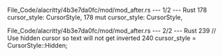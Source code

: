 File_Code/alacritty/4b3e7da0fc/mod/mod_after.rs --- 1/2 --- Rust
178         cursor_style: CursorStyle,                                                                                                                       178         mut cursor_style: CursorStyle,

File_Code/alacritty/4b3e7da0fc/mod/mod_after.rs --- 2/2 --- Rust
                                                                                                                                                             239             // Use hidden cursor so text will not get inverted
                                                                                                                                                             240             cursor_style = CursorStyle::Hidden;

